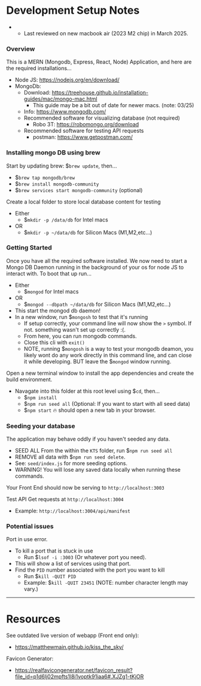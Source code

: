 # Development Setup Notes
- * Last reviewed on new macbook air (2023 M2 chip) in March 2025.

### Overview
This is a MERN (Mongodb, Express, React, Node) Application, and here are the required installations...
- Node JS: https://nodejs.org/en/download/
- MongoDb:
  - Download: https://treehouse.github.io/installation-guides/mac/mongo-mac.html
    - This guide may be a bit out of date for newer macs. (note: 03/25)
  - Info: https://www.mongodb.com/
  - Recommended software for visualizing database (not required)
    - Robo 3T: https://robomongo.org/download
  - Recommended software for testing API requests
    - postman: https://www.getpostman.com/

### Installing mongo DB using brew

Start by updating brew: $`brew update`, then...
- $`brew tap mongodb/brew`
- $`brew install mongodb-community`
- $`brew services start mongodb-community` (optional)

Create a local folder to store local database content for testing
- Either
  - $`mkdir -p /data/db` for Intel macs
- OR
  - $`mkdir -p ~/data/db` for Silicon Macs (M1,M2,etc...)

### Getting Started
Once you have all the required software installed. We now need to start a Mongo DB Daemon running in the background of your os for node JS to interact with. To boot that up run...
- Either
  - $`mongod` for Intel macs
- OR
  - $`mongod --dbpath ~/data/db` for Silicon Macs (M1,M2,etc...)
- This start the mongod db daemon!
- In a new window, run $`mongosh` to test that it's running
  - If setup correctly, your command line will now show the `>` symbol. If not. something wasn't set up correctly :(.
  - From here, you can run mongodb commands. 
  - Close this cli with `exit()`
  - NOTE, running $`mongosh` is a way to test your mongodb deamon, you likely wont do any work directly in this command line, and can close it while developing. BUT leave the $`mongod` window running. 

Open a new terminal window to install the app dependencies and create the build environment.
- Navagate into this folder at this root level using $`cd`, then...
  - $`npm install`
  - $`npm run seed all` (Optional: If you want to start with all seed data)
  - $`npm start` 🔥 should open a new tab in your browser. 

### Seeding your database
The application may behave oddly if you haven't seeded any data.
- SEED ALL From the within the `KTS` folder, run $`npm run seed all`
- REMOVE all data with $`npm run seed delete`.
- See: `seed/index.js` for more seeding options.
- WARNING! You will lose any saved data locally when running these commands.

Your Front End should now be serving to `http://localhost:3003`

Test API Get requests at `http://localhost:3004`
- Example: `http://localhost:3004/api/manifest`

### Potential issues

Port in use error.
- To kill a port that is stuck in use
  - Run $`lsof -i :3003` (Or whatever port you need).
- This will show a list of services using that port.
- Find the `PID` number associated with the port you want to kill
  - Run $`kill -QUIT PID`
  - Example: $`kill -QUIT 23451` (NOTE: number character length may vary.)


----
# Resources

See outdated live version of webapp (Front end only):
- https://matthewmain.github.io/kiss_the_sky/

Favicon Generator:
- https://realfavicongenerator.net/favicon_result?file_id=p1d6lj02mpfts1l8i1voptk91iaa6#.XJZg1-tKjOR
